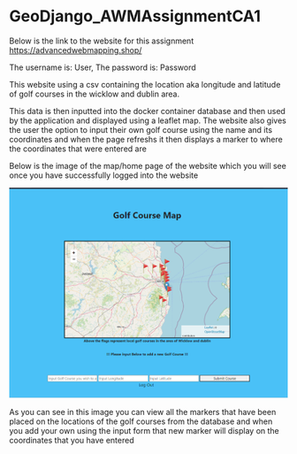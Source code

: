 # GeoDjango_AWMAssignmentCA1

Below is the link to the website for this assignment
https://advancedwebmapping.shop/

The username is: User,
The password is: Password

This website using a csv containing the location aka longitude and latitude of golf courses in the wicklow and dublin area.

This data is then inputted into the docker container database and then used by the application and displayed using a leaflet map. The website also gives the user the option to input their own golf course using the name and its coordinates and when the page refreshs it then displays a marker to where the coordinates that were entered are

Below is the image of the map/home page of the website which you will see once you have successfully logged into the website

![Alt text](image.png)

As you can see in this image you can view all the markers that have been placed on the locations of the golf courses from the database and when you add your own using the input form that new marker will display on the coordinates that you have entered

